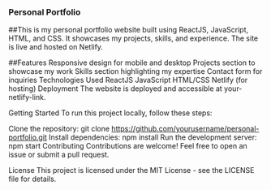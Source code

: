 ### Personal Portfolio


##This is my personal portfolio website built using ReactJS, JavaScript, HTML, and CSS. It showcases my projects, skills, and experience. The site is live and hosted on Netlify.

##Features
Responsive design for mobile and desktop
Projects section to showcase my work
Skills section highlighting my expertise
Contact form for inquiries
Technologies Used
ReactJS
JavaScript
HTML/CSS
Netlify (for hosting)
Deployment
The website is deployed and accessible at your-netlify-link.

Getting Started
To run this project locally, follow these steps:

Clone the repository: git clone https://github.com/yourusername/personal-portfolio.git
Install dependencies: npm install
Run the development server: npm start
Contributing
Contributions are welcome! Feel free to open an issue or submit a pull request.

License
This project is licensed under the MIT License - see the LICENSE file for details.
